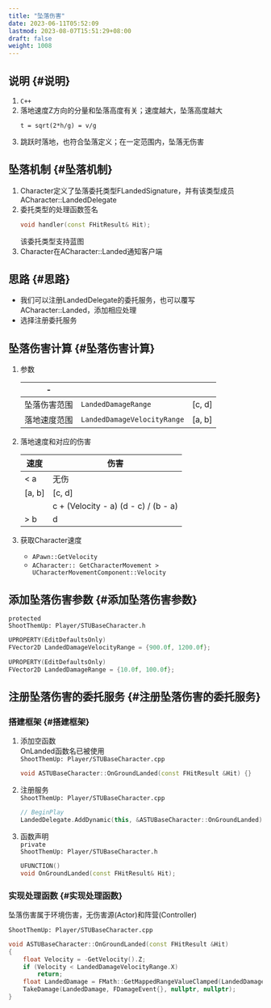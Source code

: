 ```yaml
---
title: "坠落伤害"
date: 2023-06-11T05:52:09
lastmod: 2023-08-07T15:51:29+08:00
draft: false
weight: 1008
---
```


## 说明 {#说明}

1.  `C++` <br/>
2.  落地速度Z方向的分量和坠落高度有关；速度越大，坠落高度越大 <br/>
    ```text
    t = sqrt(2*h/g) = v/g
    ```
3.  跳跃时落地，也符合坠落定义；在一定范围内，坠落无伤害 <br/>


## 坠落机制 {#坠落机制}

1.  Character定义了坠落委托类型FLandedSignature，并有该类型成员ACharacter::LandedDelegate <br/>
2.  委托类型的处理函数签名 <br/>
    ```cpp
    void handler(const FHitResult& Hit);
    ```
    该委托类型支持蓝图 <br/>
3.  Character在ACharacter::Landed通知客户端 <br/>


## 思路 {#思路}

-   我们可以注册LandedDelegate的委托服务，也可以覆写ACharacter::Landed，添加相应处理 <br/>
-   选择注册委托服务 <br/>


## 坠落伤害计算 {#坠落伤害计算}

1.  参数 <br/>
    
    | -      |                             |        |
    |--------|-----------------------------|--------|
    | 坠落伤害范围 | `LandedDamageRange`         | [c, d] |
    | 落地速度范围 | `LandedDamageVelocityRange` | [a, b] |
2.  落地速度和对应的伤害 <br/>
    
    | 速度   | 伤害                                 |
    |------|------------------------------------|
    | &lt; a | 无伤                                 |
    | [a, b] | [c, d]                               |
    |        | c + (Velocity - a) (d - c) / (b - a) |
    | &gt; b | d                                    |
3.  获取Character速度 <br/>
    -   `APawn::GetVelocity` <br/>
    -   `ACharacter:: GetCharacterMovement > UCharacterMovementComponent::Velocity` <br/>


## 添加坠落伤害参数 {#添加坠落伤害参数}

`protected` <br/>
`ShootThemUp: Player/STUBaseCharacter.h` <br/>

```cpp
UPROPERTY(EditDefaultsOnly)
FVector2D LandedDamageVelocityRange = {900.0f, 1200.0f};

UPROPERTY(EditDefaultsOnly)	
FVector2D LandedDamageRange = {10.0f, 100.0f};
```


## 注册坠落伤害的委托服务 {#注册坠落伤害的委托服务}


### 搭建框架 {#搭建框架}

1.  添加空函数 <br/>
    OnLanded函数名已被使用 <br/>
    `ShootThemUp: Player/STUBaseCharacter.cpp` <br/>
    ```cpp
    void ASTUBaseCharacter::OnGroundLanded(const FHitResult &Hit) {} 
    ```
2.  注册服务 <br/>
    `ShootThemUp: Player/STUBaseCharacter.cpp` <br/>
    ```cpp
    // BeginPlay
    LandedDelegate.AddDynamic(this, &ASTUBaseCharacter::OnGroundLanded);
    ```
3.  函数声明 <br/>
    `private` <br/>
    `ShootThemUp: Player/STUBaseCharacter.h` <br/>
    ```cpp
    UFUNCTION()
    void OnGroundLanded(const FHitResult& Hit);
    ```


### 实现处理函数 {#实现处理函数}

坠落伤害属于环境伤害，无伤害源(Actor)和阵营(Controller) <br/>

`ShootThemUp: Player/STUBaseCharacter.cpp` <br/>

```cpp
void ASTUBaseCharacter::OnGroundLanded(const FHitResult &Hit)
{
    float Velocity = -GetVelocity().Z;
    if (Velocity < LandedDamageVelocityRange.X)
        return;
    float LandedDamage = FMath::GetMappedRangeValueClamped(LandedDamageVelocityRange, LandedDamageRange, Velocity);
    TakeDamage(LandedDamage, FDamageEvent{}, nullptr, nullptr);
}
```

